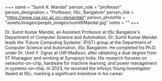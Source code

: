 +++
name = "Sumit K. Mandal"
person_role = "professor"
person_designation = "Professor, IISc, Bangalore"
person_link = "https://www.csa.iisc.ac.in/~skmandal/"
person_photofile = "assets/images/people_images/sumitKMandal.jpg"
notes = ""
+++

Dr. Sumit Kumar Mandal, an Assistant Professor at IISc Bangalore's Department of Computer Science and Automation.
Dr. Sumit Kumar Mandal leads the 'Future Computing Systems' (FIST) group at the Department of Computer Science and
Automation, IISc Bangalore. He completed his Ph.D. under Dr. Umit Y. Ogras at UW-Madison, after obtaining a dual degree
from IIT Kharagpur and working at Synopsys India. His research focuses on networks-on-chip, hardware for machine
learning, and power management in systems-on-chip. In 2023, he received the Infosys Young Investigator Award at IISc,
marking a significant milestone in his career.